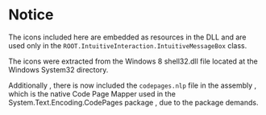 # Notice

The icons included here are embedded as resources in the DLL and are used only in the 
`ROOT.IntuitiveInteraction.IntuitiveMessageBox` class.

The icons were extracted from the Windows 8 shell32.dll file located at the Windows System32 directory.

Additionally , there is now included the `codepages.nlp` file in the assembly , which is the native Code Page Mapper
used in the System.Text.Encoding.CodePages package , due to the package demands.
